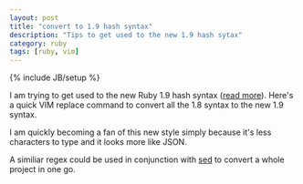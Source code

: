 ```yaml
---
layout: post
title: "convert to 1.9 hash syntax"
description: "Tips to get used to the new 1.9 hash sytax"
category: ruby
tags: [ruby, vim]
---
```

{% include JB/setup %}

I am trying to get used to the new Ruby 1.9 hash syntax ([read more](http://breakthebit.org/post/8453341914/ruby-1-9-and-the-new-hash-syntax)). Here's a quick VIM replace command to convert all the 1.8 syntax to the new 1.9 syntax.


<script src="https://gist.github.com/3600802.js?file=gistfile1.vim">
</script>


I am quickly becoming a fan of this new style simply because it's less characters to type and it looks more like JSON. 

A similiar regex could be used in conjunction with [sed](http://www.gnu.org/software/sed/manual/sed.html) to convert a whole project in one go.
